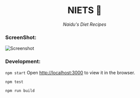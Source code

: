 <h1 align="center">NIETS 🌱</h1>
<div align="center">

<i>Naidu's Diet Recipes</i>

</div>

### ScreenShot: 
![Screenshot](ss.png)

### Development:
`npm start`
Open [http://localhost:3000](http://localhost:3000/!#) to view it in the browser.

`npm test`

`npm run build`